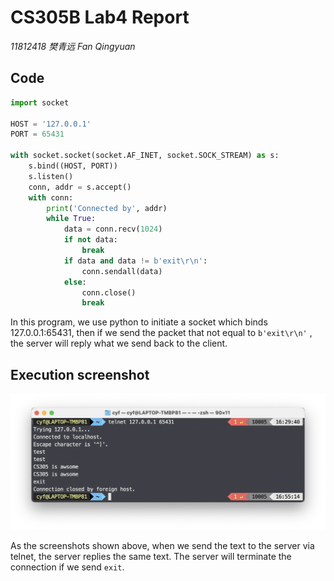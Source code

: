 # CS305B Lab4 Report

*11812418 樊青远 Fan Qingyuan*

## Code

```python
import socket

HOST = '127.0.0.1'
PORT = 65431

with socket.socket(socket.AF_INET, socket.SOCK_STREAM) as s:
    s.bind((HOST, PORT))
    s.listen()
    conn, addr = s.accept()
    with conn:
        print('Connected by', addr)
        while True:
            data = conn.recv(1024)
            if not data:
                break
            if data and data != b'exit\r\n':
                conn.sendall(data)
            else:
                conn.close()
                break
```

In this program, we use python to initiate a socket which binds 127.0.0.1:65431, then if we send the packet that not equal to `b'exit\r\n'` , the server will reply what we send back to the client.

## Execution screenshot

![image-20210316165522212](image-20210316165522212.png)

As the screenshots shown above, when we send the text to the server via telnet, the server replies the same text. The server will terminate the connection if we send `exit`.